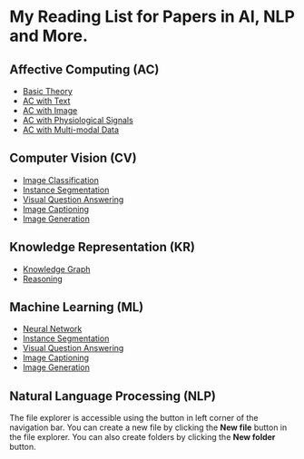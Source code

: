# My Reading List for Papers in AI, NLP and More.

## Affective Computing (AC)

 - [Basic Theory](./AC/AC_theory.md)
 - [AC with Text](./AC/AC_Text.md)
 - [AC with Image](./AC/AC_Image.md)
 - [AC with Physiological Signals](./AC/AC_Physiological.md)
 - [AC with Multi-modal Data](./AC/AC_Multimodal.md)

## Computer Vision (CV)

 - [Image Classification](./CV/CV_classification.md)
 - [Instance Segmentation](./CV/CV_segmentation.md)
 - [Visual Question Answering](./CV/CV_visual_QA.md)
 - [Image Captioning](./CV/CV_captioning.md)
 - [Image Generation](./CV/CV_generation.md)

## Knowledge Representation (KR)

 - [Knowledge Graph](./CV/CV_classification.md)
 - [Reasoning](./CV/CV_segmentation.md)

## Machine Learning (ML)

 - [Neural Network](./CV/CV_classification.md)
 - [Instance Segmentation](./CV/CV_segmentation.md)
 - [Visual Question Answering](./CV/CV_visual_QA.md)
 - [Image Captioning](./CV/CV_captioning.md)
 - [Image Generation](./CV/CV_generation.md)

## Natural Language Processing (NLP)

The file explorer is accessible using the button in left corner of the navigation bar. You can create a new file by clicking the **New file** button in the file explorer. You can also create folders by clicking the **New folder** button.







<!--stackedit_data:
eyJoaXN0b3J5IjpbMjA1NDE5ODMzMywtMTIyMTk1NjI4Nyw0Nz
gxNjE5MDYsMTExMjQyMDE3OSw0MjAyNzIwMDRdfQ==
-->
